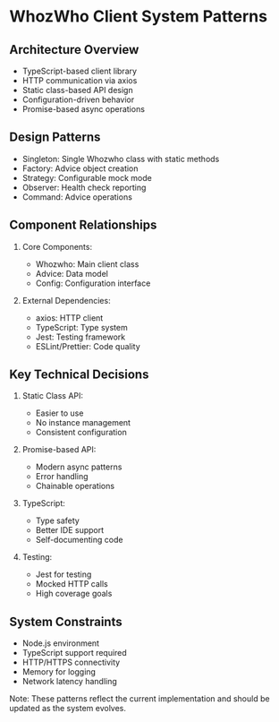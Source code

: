 # WhozWho Client System Patterns

## Architecture Overview
- TypeScript-based client library
- HTTP communication via axios
- Static class-based API design
- Configuration-driven behavior
- Promise-based async operations

## Design Patterns
- Singleton: Single Whozwho class with static methods
- Factory: Advice object creation
- Strategy: Configurable mock mode
- Observer: Health check reporting
- Command: Advice operations

## Component Relationships
1. Core Components:
   - Whozwho: Main client class
   - Advice: Data model
   - Config: Configuration interface

2. External Dependencies:
   - axios: HTTP client
   - TypeScript: Type system
   - Jest: Testing framework
   - ESLint/Prettier: Code quality

## Key Technical Decisions
1. Static Class API:
   - Easier to use
   - No instance management
   - Consistent configuration

2. Promise-based API:
   - Modern async patterns
   - Error handling
   - Chainable operations

3. TypeScript:
   - Type safety
   - Better IDE support
   - Self-documenting code

4. Testing:
   - Jest for testing
   - Mocked HTTP calls
   - High coverage goals

## System Constraints
- Node.js environment
- TypeScript support required
- HTTP/HTTPS connectivity
- Memory for logging
- Network latency handling

Note: These patterns reflect the current implementation and should be updated as the system evolves. 